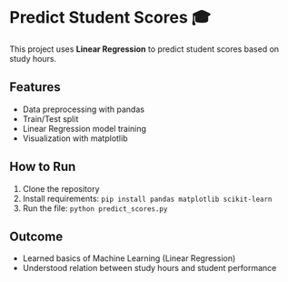 # Predict Student Scores 🎓

This project uses **Linear Regression** to predict student scores based on study hours.

## Features
- Data preprocessing with pandas
- Train/Test split
- Linear Regression model training
- Visualization with matplotlib

## How to Run
1. Clone the repository
2. Install requirements: `pip install pandas matplotlib scikit-learn`
3. Run the file: `python predict_scores.py`

## Outcome
- Learned basics of Machine Learning (Linear Regression)
- Understood relation between study hours and student performance
